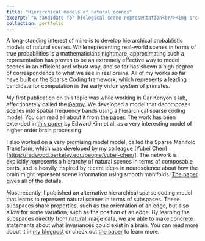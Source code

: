 ```yaml
---
title: "Hierarchical models of natural scenes"
excerpt: "A candidate for biological scene representation<br/><img src='/images/subspace_lca.png'>"
collection: portfolio
---
```


A long-standing interest of mine is to develop hierarchical probablistic models of natural scenes.
While representing real-world scenes in terms of true probabilities is a mathematicians
nightmare, approximating such a representation has proven to be an extremely effective way to
model scenes in an efficient and robust way, and so far has shown a high degree of correspondence
to what we see in real brains.
All of my works so far have built on the Sparse Coding framework, which represents a leading
candidate for computation in the early vision system of primates.

My first publication on this topic was while working in Gar Kenyon's lab, affectionately called
the [Garmy](http://petavision.github.io/).
We developed a model that decomposes scenes into spatial frequency bands using a hierarchical
sparse coding model.
You can read all about it from
[the paper](https://dl.acm.org/doi/abs/10.4108/eai.3-12-2015.2262428).
The work has been extended in [this paper](https://arxiv.org/abs/2011.11167) by Edward Kim et al.
as a very interesting model of higher order brain processing.

I also worked on a very promising model model, called the Sparse Manifold Transform, which was
developed by my colleague (Yubei Chen)[https://redwood.berkeley.edu/people/yubei-chen/].
The network is explicitly represents a hierarchy of natural scenes in terms of composable parts,
and is heavily inspired by recent ideas in neuroscience about how the brain might represent
scene information using smooth manifolds.
[The paper](https://papers.nips.cc/paper/2018/hash/8e19a39c36b8e5e3afd2a3b2692aea96-Abstract.html)
gives all of the details.

Most recently, I published an alternative hierarchical sparse coding model that learns to represent
natural scenes in terms of subspaces.
These subspaces share properties, such as the orientation of an edge, but also allow for some
variation, such as the position of an edge.
By learning the subspaces directly from natural image data, we are able to make concrete statements
about what invariances could exist in a brain.
You can read more about it in [my blogpost]({{site.url}}/blogs/responsegeometry) or check out
[the paper](https://dl.acm.org/doi/abs/10.1145/3381755.3381765) to learn more.
